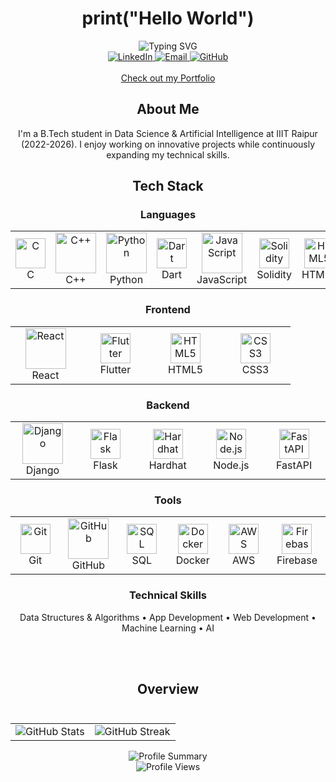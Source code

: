 # <div align="center">print("Hello World")</div>
<div align="center">
  <img src="https://readme-typing-svg.demolab.com?font=Fira+Code&weight=600&size=25&pause=500&color=6366F1&center=true&vCenter=true&random=false&width=500&lines=Ashutosh;Jaiswal" alt="Typing SVG" />
</div>
<div align="center">
  <a href="https://www.linkedin.com/in/ashut0sh28/">
    <img src="https://img.shields.io/badge/LinkedIn-0A66C2?style=for-the-badge&logo=linkedin&logoColor=white" alt="LinkedIn" />
  </a>
  <a href="mailto:ashutosh22102@iiitnr.edu.in">
    <img src="https://img.shields.io/badge/Email-EA4335?style=for-the-badge&logo=gmail&logoColor=white" alt="Email" />
  </a>
  <a href="https://github.com/ashut0shj">
    <img src="https://img.shields.io/badge/GitHub-181717?style=for-the-badge&logo=github&logoColor=white" alt="GitHub" />
  </a>
</div>


<div align="center">
<br />
  <a href="https://portfolio-ashut0shjs-projects.vercel.app/" target="_blank ">Check out my Portfolio</a>
</div>

## <div align="center">About Me</div>
<div align="center">
  <p>
    I'm a B.Tech student in Data Science & Artificial Intelligence at IIIT Raipur (2022-2026). I enjoy working on innovative projects while continuously expanding my technical skills.
  </p>
</div>

## <div align="center">Tech Stack</div>
<div align="center">
  <h3>Languages</h3>
  <table>
    <tr>
      <td align="center" width="96">
        <img src="https://cdn.jsdelivr.net/gh/devicons/devicon/icons/c/c-original.svg" alt="C" width="48" height="48" />
        <br>C
      </td>
      <td align="center" width="96">
        <img src="https://techstack-generator.vercel.app/cpp-icon.svg" alt="C++" width="65" height="65" />
        <br>C++
      </td>
      <td align="center" width="96">
        <img src="https://techstack-generator.vercel.app/python-icon.svg" alt="Python" width="65" height="65" />
        <br>Python
      </td>
      <td align="center" width="96">
        <img src="https://cdn.jsdelivr.net/gh/devicons/devicon/icons/dart/dart-original.svg" alt="Dart" width="48" height="48" />
        <br>Dart
      </td>
      <td align="center" width="96">
        <img src="https://techstack-generator.vercel.app/js-icon.svg" alt="JavaScript" width="65" height="65" />
        <br>JavaScript
      </td>
      <td align="center" width="96">
        <img src="https://cdn.jsdelivr.net/gh/devicons/devicon/icons/solidity/solidity-original.svg" alt="Solidity" width="48" height="48" />
        <br>Solidity
      </td>
      <td align="center" width="96">
        <img src="https://cdn.jsdelivr.net/gh/devicons/devicon/icons/html5/html5-original.svg" alt="HTML5" width="48" height="48" />
        <br>HTML5
      </td>
      <td align="center" width="96">
        <img src="https://cdn.jsdelivr.net/gh/devicons/devicon/icons/css3/css3-original.svg" alt="CSS3" width="48" height="48" />
        <br>CSS3
      </td>
    </tr>
  </table>
  <h3>Frontend</h3>
  <table>
    <tr>
      <td align="center" width="96">
        <img src="https://techstack-generator.vercel.app/react-icon.svg" alt="React" width="65" height="65" />
        <br>React
      </td>
      <td align="center" width="96">
        <img src="https://cdn.jsdelivr.net/gh/devicons/devicon/icons/flutter/flutter-original.svg" alt="Flutter" width="48" height="48" />
        <br>Flutter
      </td>
      <td align="center" width="96">
        <img src="https://cdn.jsdelivr.net/gh/devicons/devicon/icons/html5/html5-original.svg" alt="HTML5" width="48" height="48" />
        <br>HTML5
      </td>
      <td align="center" width="96">
        <img src="https://cdn.jsdelivr.net/gh/devicons/devicon/icons/css3/css3-original.svg" alt="CSS3" width="48" height="48" />
        <br>CSS3
      </td>
    </tr>
  </table>
  <h3>Backend</h3>
<table>
  <tr>
    <td align="center" width="96">
      <img src="https://techstack-generator.vercel.app/django-icon.svg" alt="Django" width="65" height="65" />
      <br>Django
    </td>
    <td align="center" width="96">
      <img src="https://cdn.jsdelivr.net/gh/devicons/devicon/icons/flask/flask-original.svg" alt="Flask" width="48" height="48" />
      <br>Flask
    </td>
    <td align="center" width="96">
      <img src="https://cdn.jsdelivr.net/gh/devicons/devicon/icons/hardhat/hardhat-original.svg" alt="Hardhat" width="48" height="48" />
      <br>Hardhat
    </td>
    <td align="center" width="96">
      <img src="https://cdn.jsdelivr.net/gh/devicons/devicon/icons/nodejs/nodejs-original.svg" alt="Node.js" width="48" height="48" />
      <br>Node.js
    </td>
    <td align="center" width="96">
      <img src="https://cdn.jsdelivr.net/gh/devicons/devicon/icons/fastapi/fastapi-original.svg" alt="FastAPI" width="48" height="48" />
      <br>FastAPI
    </td>
  </tr>
</table>

  <h3>Tools</h3>
  <table>
    <tr>
      <td align="center" width="96">
        <img src="https://cdn.jsdelivr.net/gh/devicons/devicon/icons/git/git-original.svg" alt="Git" width="48" height="48" />
        <br>Git
      </td>
      <td align="center" width="96">
        <img src="https://techstack-generator.vercel.app/github-icon.svg" alt="GitHub" width="65" height="65" />
        <br>GitHub
      </td>
      <td align="center" width="96">
        <img src="https://cdn.jsdelivr.net/gh/devicons/devicon/icons/mysql/mysql-original.svg" alt="SQL" width="48" height="48" />
        <br>SQL
      </td>
      <td align="center" width="96">
        <img src="https://cdn.jsdelivr.net/gh/devicons/devicon/icons/docker/docker-original.svg" alt="Docker" width="48" height="48" />
        <br>Docker
      </td>
      <td align="center" width="96">
        <img src="https://cdn.jsdelivr.net/gh/devicons/devicon/icons/amazonwebservices/amazonwebservices-original.svg" alt="AWS" width="48" height="48" />
        <br>AWS
      </td>
      <td align="center" width="96">
        <img src="https://cdn.jsdelivr.net/gh/devicons/devicon/icons/firebase/firebase-plain.svg" alt="Firebase" width="48" height="48" />
        <br>Firebase
      </td>
    </tr>
  </table>
  <h3>Technical Skills</h3>
  <p>Data Structures & Algorithms • App Development • Web Development • Machine Learning • AI</p>
</div>
<br><br>

  ## <div align="center">Overview</div><br>
<div align="center">


  <table>
    <tr>
      <td>
        <img src="https://github-stats-alpha.vercel.app/api?username=ashut0shj&cc=22272e&tc=37BCF6&ic=fff&bc=0000" alt="GitHub Stats" />
      </td>
      <td>
        <img src="https://github-readme-streak-stats.herokuapp.com/?user=ashut0shj&theme=tokyonight&hide_border=true&border_radius=10" alt="GitHub Streak" />
      </td>
    </tr>
  </table>
</div>
<div align="center">
  <img src="https://github-profile-summary-cards.vercel.app/api/cards/profile-details?username=ashut0shj&theme=tokyonight" alt="Profile Summary" />
</div>
<div align="center">
  <img src="https://komarev.com/ghpvc/?username=ashut0shj&style=for-the-badge&color=6366F1" alt="Profile Views" />
</div>

